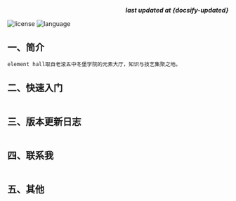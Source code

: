 <p align="right"><b><em>last updated at {docsify-updated}</em></b></p>

![license](https://img.shields.io/badge/license-Apache--2.0-blue.svg)
![language](https://img.shields.io/badge/language-java-blue.svg)

## 一、简介

```markdown
element hall取自老滚五中冬堡学院的元素大厅，知识与技艺集聚之地。
```

## 二、快速入门

```

```

## 三、版本更新日志

```

```

## 四、联系我

```

```

## 五、其他

```

```